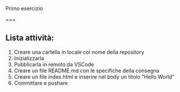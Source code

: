 Primo esercizio

===

## Lista attività:

1. Creare una cartella in locale col nome della repository
1. Inizializzarla
1. Pubblicarla in remoto da VSCode
1. Creare un file README.md con le specifiche della consegna
1. Creare un file index.html e inserire nel body un titolo "Hello World"
1. Committare e pushare
